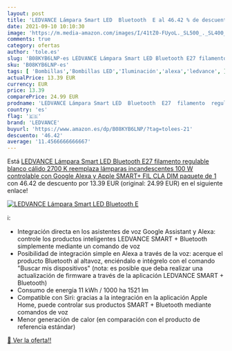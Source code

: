 ```yaml
---
layout: post
title: 'LEDVANCE Lámpara Smart LED  Bluetooth  E al 46.42 % de descuento'
date: 2021-09-10 10:10:30
image: 'https://m.media-amazon.com/images/I/41tZ0-FUyoL._SL500_._SL400_.jpg'
comments: true
category: ofertas
author: 'tole.es'
slug: 'B08KYB6LNP-es LEDVANCE Lámpara Smart LED Bluetooth E27 filamento...'
sku: 'B08KYB6LNP-es'
tags: [ 'Bombillas','Bombillas LED','Iluminación','alexa','ledvance', ]
actualPrice: 13.39 EUR
currency: EUR
price: 13.39
comparePrice: 24.99 EUR
prodname: 'LEDVANCE Lámpara Smart LED  Bluetooth  E27  filamento  regulable  blanco cálido  2700 K   reemplaza lámparas incandescentes 100 W  controlable con Google  Alexa y Apple SMART+ FIL CLA DIM paquete de 1'
country: 'es'
flag: '🇪🇸'
brand: 'LEDVANCE'
buyurl: 'https://www.amazon.es/dp/B08KYB6LNP/?tag=tolees-21'
descuento: '46.42'
average: '11.4566666666667'
---
```


Está [LEDVANCE Lámpara Smart LED  Bluetooth  E27  filamento  regulable  blanco cálido  2700 K   reemplaza lámparas incandescentes 100 W  controlable con Google  Alexa y Apple SMART+ FIL CLA DIM paquete de 1](https://www.amazon.es/dp/B08KYB6LNP/?tag=tolees-21) con 46.42 de descuento por 13.39 EUR (original: 24.99 EUR) en el siguiente enlace!

[![LEDVANCE Lámpara Smart LED  Bluetooth  E](https://m.media-amazon.com/images/I/41tZ0-FUyoL._SL500_._SL400_.jpg)](https://www.amazon.es/dp/B08KYB6LNP/?tag=tolees-21)

ℹ️:

- Integración directa en los asistentes de voz Google Assistant y Alexa: controle los productos inteligentes LEDVANCE SMART + Bluetooth simplemente mediante un comando de voz
- Posibilidad de integración simple en Alexa a través de la voz: acerque el producto Bluetooth al altavoz, enciéndalo e intégrelo con el comando "Buscar mis dispositivos" (nota: es posible que deba realizar una actualización de firmware a través de la aplicación LEDVANCE SMART + Bluetooth)
- Consumo de energía 11 kWh / 1000 ha 1521 lm
- Compatible con Siri: gracias a la integración en la aplicación Apple Home, puede controlar sus productos SMART + Bluetooth mediante comandos de voz
- Menor generación de calor (en comparación con el producto de referencia estándar)

[🛒 Ver la oferta!!](https://www.amazon.es/dp/B08KYB6LNP/?tag=tolees-21)
